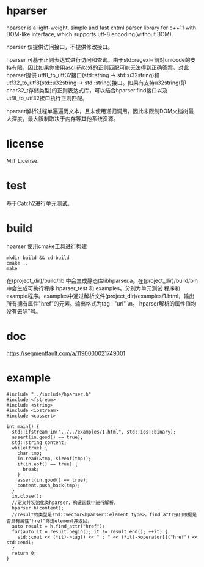 # hparser
hparser is a light-weight, simple and fast xhtml parser library for c++11 with DOM-like interface, which supports utf-8 encoding(without BOM).

hparser 仅提供访问接口，不提供修改接口。

hparser 可基于正则表达式进行访问和查询。由于std::regex目前对unicode的支持有限，因此如果你使用ascii码以外的正则匹配可能无法得到正确答案。对此hparser提供
utf8_to_utf32接口(std::string -> std::u32string)和utf32_to_utf8(std::u32string -> std::string)接口。如果有支持u32string(即char32_t存储类型)的正则表达式库，可以结合hparser.find接口以及utf8_to_utf32接口执行正则匹配。

hparser解析过程单遍遍历文本，且未使用递归调用，因此未限制DOM文档树最大深度，最大限制取决于内存等其他系统资源。

# license
MIT License.

# test
基于Catch2进行单元测试。

# build
hparser 使用cmake工具进行构建
```
mkdir build && cd build
cmake ..
make
```
在(project_dir)/build/lib 中会生成静态库libhparser.a。在(project_dir)/build/bin中会生成可执行程序 hparser_test 和 examples。分别为单元测试
程序和example程序。examples中通过解析文件(project_dir)/examples/1.html，输出所有拥有属性"href"的元素。输出格式为tag : "url" \n。
hparser解析的属性值均没有去除"号。

# doc
https://segmentfault.com/a/1190000021749001

# example
```
#include "../include/hparser.h"
#include <fstream>
#include <string>
#include <iostream>
#include <cassert>

int main() {
  std::ifstream in("../../examples/1.html", std::ios::binary);
  assert(in.good() == true);
  std::string content;
  while(true) {
    char tmp;
    in.read(&tmp, sizeof(tmp));
    if(in.eof() == true) {
      break;
    }
    assert(in.good() == true);
    content.push_back(tmp);
  }
  in.close();
  //定义并初始化类hparser，构造函数中进行解析。
  hparser h(content);
  //result的类型是std::vector<hparser::element_type>。find_attr接口根据是否具有属性"href"筛选element并返回。
  auto result = h.find_attr("href");
  for(auto it = result.begin(); it != result.end(); ++it) {
    std::cout << (*it)->tag() << " : " << (*it)->operator[]("href") << std::endl;
  }
  return 0;
}
```
